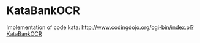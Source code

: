 KataBankOCR
===========
Implementation of code kata: http://www.codingdojo.org/cgi-bin/index.pl?KataBankOCR
